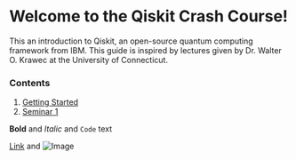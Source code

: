 # Welcome to the Qiskit Crash Course!

This an introduction to Qiskit, an open-source quantum computing framework from IBM. This guide is inspired by lectures given by Dr. Walter O. Krawec at the University of Connecticut.

### Contents

1. [Getting Started](https://kevinfreyberg.github.io/Qiskit-Crash-Course/getting-started/)
2. [Seminar 1](https://kevinfreyberg.github.io/Qiskit-Crash-Course/seminar-1/)



**Bold** and _Italic_ and `Code` text

[Link](url) and ![Image](src)

